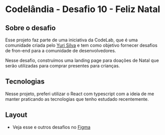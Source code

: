 # Codelândia - Desafio 10 - Feliz Natal

## Sobre o desafio

Esse projeto faz parte de uma iniciativa da CodeLab, que é uma comunidade criada pelo [Yuri Silva](https://www.instagram.com/iuricode/) e tem como objetivo fornecer desafios de fron-end para a comunidade de desenvolvedores.

Nesse desafio, construímos uma landing page para doações de Natal que serão utilizadas para comprar presentes para crianças.

## Tecnologias

Nesse projeto, preferi utilizar o React com typescript com a ideia de me manter praticando as tecnologias que tenho estudado recentemente.

## Layout

- Veja esse e outros desafios no [Figma](https://www.figma.com/design/Yb9IBH56g7T1hdIyZ3BMNO/Desafios---CodeLab?node-id=624-2&t=hmrBESepXKNwUW8l-0)
